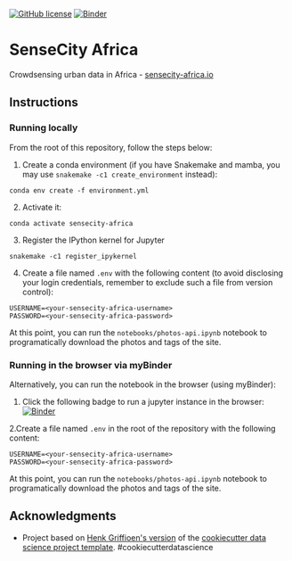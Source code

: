 [![GitHub license](https://img.shields.io/github/license/martibosch/sensecity-africa.svg)](https://github.com/martibosch/sensecity-africa/blob/master/LICENSE)
[![Binder](https://mybinder.org/badge_logo.svg)](https://mybinder.org/v2/gh/martibosch/sensecity-africa/master)

# SenseCity Africa

Crowdsensing urban data in Africa - [sensecity-africa.io](https://sensecity-africa.io)

## Instructions

### Running locally

From the root of this repository, follow the steps below:

1. Create a conda environment (if you have Snakemake and mamba, you may use `snakemake -c1 create_environment` instead):

```
conda env create -f environment.yml
```

2. Activate it:

```
conda activate sensecity-africa
```

3. Register the IPython kernel for Jupyter

```
snakemake -c1 register_ipykernel
```

4. Create a file named `.env` with the following content (to avoid disclosing your login credentials, remember to exclude such a file from version control):

```
USERNAME=<your-sensecity-africa-username>
PASSWORD=<your-sensecity-africa-password>
```

At this point, you can run the `notebooks/photos-api.ipynb` notebook to programatically download the photos and tags of the site.

### Running in the browser via myBinder

Alternatively, you can run the notebook in the browser (using myBinder):

1. Click the following badge to run a jupyter instance in the browser: [![Binder](https://mybinder.org/badge_logo.svg)](https://mybinder.org/v2/gh/martibosch/sensecity-africa/master)

2.Create a file named `.env` in the root of the repository with the following content:

```
USERNAME=<your-sensecity-africa-username>
PASSWORD=<your-sensecity-africa-password>
```

At this point, you can run the `notebooks/photos-api.ipynb` notebook to programatically download the photos and tags of the site.

## Acknowledgments

* Project based on [Henk Griffioen's version](https://github.com/hgrif/cookiecutter-ds-python) of the [cookiecutter data science project template](https://drivendata.github.io/cookiecutter-data-science). #cookiecutterdatascience
